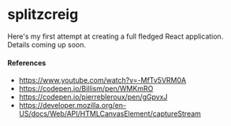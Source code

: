 # splitzcreig

Here's my first attempt at creating a full fledged React application. 
<br>Details coming up soon.

#### References 
- https://www.youtube.com/watch?v=-MfTv5VRM0A
- https://codepen.io/Billism/pen/WMKmRO
- https://codepen.io/pierrebleroux/pen/gGpvxJ
- https://developer.mozilla.org/en-US/docs/Web/API/HTMLCanvasElement/captureStream
